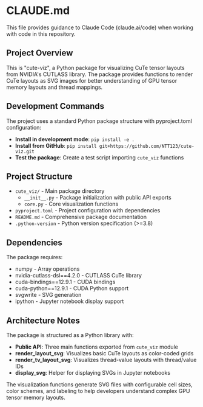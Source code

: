 # CLAUDE.md

This file provides guidance to Claude Code (claude.ai/code) when working with code in this repository.

## Project Overview

This is "cute-viz", a Python package for visualizing CuTe tensor layouts from NVIDIA's CUTLASS library. The package provides functions to render CuTe layouts as SVG images for better understanding of GPU tensor memory layouts and thread mappings.

## Development Commands

The project uses a standard Python package structure with pyproject.toml configuration:

- **Install in development mode**: `pip install -e .`
- **Install from GitHub**: `pip install git+https://github.com/NTT123/cute-viz.git`
- **Test the package**: Create a test script importing `cute_viz` functions

## Project Structure

- `cute_viz/` - Main package directory
  - `__init__.py` - Package initialization with public API exports
  - `core.py` - Core visualization functions
- `pyproject.toml` - Project configuration with dependencies
- `README.md` - Comprehensive package documentation
- `.python-version` - Python version specification (>=3.8)

## Dependencies

The package requires:
- numpy - Array operations
- nvidia-cutlass-dsl==4.2.0 - CUTLASS CuTe library
- cuda-bindings==12.9.1 - CUDA bindings
- cuda-python==12.9.1 - CUDA Python support
- svgwrite - SVG generation
- ipython - Jupyter notebook display support

## Architecture Notes

The package is structured as a Python library with:
- **Public API**: Three main functions exported from `cute_viz` module
- **render_layout_svg**: Visualizes basic CuTe layouts as color-coded grids
- **render_tv_layout_svg**: Visualizes thread-value layouts with thread/value IDs
- **display_svg**: Helper for displaying SVGs in Jupyter notebooks

The visualization functions generate SVG files with configurable cell sizes, color schemes, and labeling to help developers understand complex GPU tensor memory layouts.